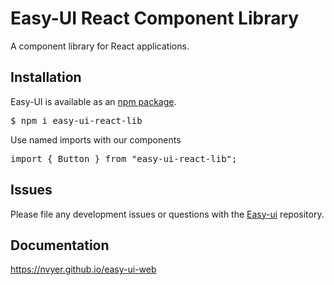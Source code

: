 # Easy-UI React Component Library

A component library for React applications.

## Installation

Easy-UI is available as an [npm package](https://www.npmjs.com/package/easy-ui-react-lib).

<pre>
$ npm i easy-ui-react-lib
</pre>

Use named imports with our components

<pre>
import { Button } from "easy-ui-react-lib";
</pre>

## Issues

Please file any development issues or questions with the [Easy-ui](https://github.com/aca-dec-2020/ui-lib) repository.

## Documentation

https://nvyer.github.io/easy-ui-web
